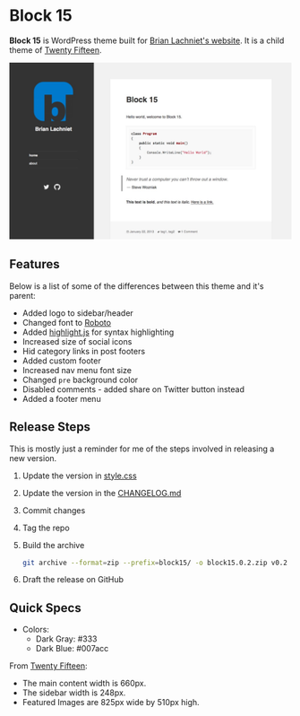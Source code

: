 # Block 15

**Block 15** is WordPress theme built for [Brian Lachniet's website](http://blachniet.com).
It is a child theme of [Twenty Fifteen](https://wordpress.org/themes/twentyfifteen).

![Block 15](https://raw.githubusercontent.com/blachniet/block15/master/screenshot.jpg)

## Features

Below is a list of some of the differences between this theme and it's parent:

- Added logo to sidebar/header
- Changed font to [Roboto](http://www.google.com/fonts/specimen/Roboto)
- Added [highlight.js](https://highlightjs.org/) for syntax highlighting
- Increased size of social icons
- Hid category links in post footers
- Added custom footer
- Increased nav menu font size
- Changed `pre` background color
- Disabled comments - added share on Twitter button instead
- Added a footer menu

## Release Steps

This is mostly just a reminder for me of the steps involved in releasing a new
version.

1. Update the version in [style.css](style.css)
2. Update the version in the [CHANGELOG.md](CHANGELOG.md)
3. Commit changes
4. Tag the repo
5. Build the archive

    ```sh
    git archive --format=zip --prefix=block15/ -o block15.0.2.zip v0.2
    ```

6. Draft the release on GitHub

## Quick Specs

- Colors:
  - Dark Gray: #333
  - Dark Blue: #007acc

From [Twenty Fifteen](https://wordpress.org/themes/twentyfifteen):

- The main content width is 660px.
- The sidebar width is 248px.
- Featured Images are 825px wide by 510px high.
